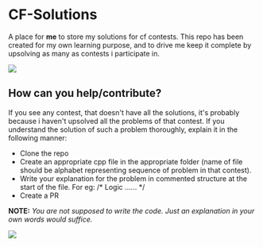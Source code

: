 # CF-Solutions
A place for **me** to store my solutions for cf contests. This repo has been created for my own learning purpose, and to drive me
keep it complete by upsolving as many as contests i participate in.

![](https://media.giphy.com/media/UoLt6Tm8wlSnWGfSFs/giphy.gif)

## How can you help/contribute? 
If you see any contest, that doesn't have all the solutions, it's probably because i haven't upsolved all the problems of that contest.
If you understand the solution of such a problem thoroughly, explain it in the following manner:
  - Clone the repo
  - Create an appropriate cpp file in the appropriate folder (name of file should be alphabet representing sequence of problem in that contest).
  - Write your explanation for the problem in commented structure at the start of the file. For eg:
      /* Logic ...... */
  - Create a PR 
  
  <b>NOTE:</b> *You are not supposed to write the code. Just an explanation in your own words would suffice.*
  
  ![](https://media.giphy.com/media/dQfy9FUJVk0qPUcZKs/giphy.gif)
